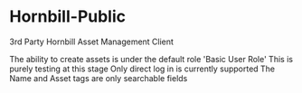 # Hornbill-Public
3rd Party Hornbill Asset Management Client

The ability to create assets is under the default role 'Basic User Role' This is purely testing at this stage
Only direct log in is currently supported
The Name and Asset tags are only searchable fields
